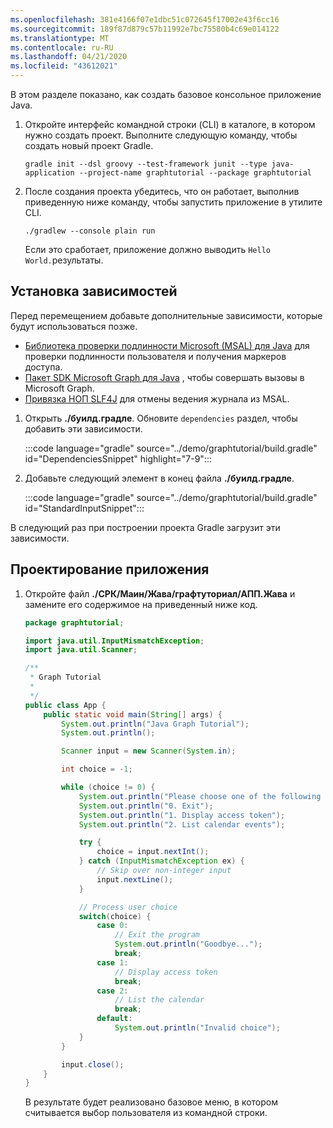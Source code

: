 ```yaml
---
ms.openlocfilehash: 381e4166f07e1dbc51c072645f17002e43f6cc16
ms.sourcegitcommit: 189f87d879c57b11992e7bc75580b4c69e014122
ms.translationtype: MT
ms.contentlocale: ru-RU
ms.lasthandoff: 04/21/2020
ms.locfileid: "43612021"
---
```

<!-- markdownlint-disable MD002 MD041 -->

В этом разделе показано, как создать базовое консольное приложение Java.

1. Откройте интерфейс командной строки (CLI) в каталоге, в котором нужно создать проект. Выполните следующую команду, чтобы создать новый проект Gradle.

    ```Shell
    gradle init --dsl groovy --test-framework junit --type java-application --project-name graphtutorial --package graphtutorial
    ```

1. После создания проекта убедитесь, что он работает, выполнив приведенную ниже команду, чтобы запустить приложение в утилите CLI.

    ```Shell
    ./gradlew --console plain run
    ```

    Если это сработает, приложение должно выводить `Hello World.`результаты.

## <a name="install-dependencies"></a>Установка зависимостей

Перед перемещением добавьте дополнительные зависимости, которые будут использоваться позже.

- [Библиотека проверки подлинности Microsoft (MSAL) для Java](https://github.com/AzureAD/microsoft-authentication-library-for-java) для проверки подлинности пользователя и получения маркеров доступа.
- [Пакет SDK Microsoft Graph для Java](https://github.com/microsoftgraph/msgraph-sdk-java) , чтобы совершать вызовы в Microsoft Graph.
- [Привязка НОП SLF4J](https://mvnrepository.com/artifact/org.slf4j/slf4j-nop) для отмены ведения журнала из MSAL.

1. Открыть **./буилд.градле**. Обновите `dependencies` раздел, чтобы добавить эти зависимости.

    :::code language="gradle" source="../demo/graphtutorial/build.gradle" id="DependenciesSnippet" highlight="7-9":::

1. Добавьте следующий элемент в конец файла **./буилд.градле**.

    :::code language="gradle" source="../demo/graphtutorial/build.gradle" id="StandardInputSnippet":::

В следующий раз при построении проекта Gradle загрузит эти зависимости.

## <a name="design-the-app"></a>Проектирование приложения

1. Откройте файл **./СРК/Маин/Жава/графтуториал/АПП.Жава** и замените его содержимое на приведенный ниже код.

    ```java
    package graphtutorial;

    import java.util.InputMismatchException;
    import java.util.Scanner;

    /**
     * Graph Tutorial
     *
     */
    public class App {
        public static void main(String[] args) {
            System.out.println("Java Graph Tutorial");
            System.out.println();

            Scanner input = new Scanner(System.in);

            int choice = -1;

            while (choice != 0) {
                System.out.println("Please choose one of the following options:");
                System.out.println("0. Exit");
                System.out.println("1. Display access token");
                System.out.println("2. List calendar events");

                try {
                    choice = input.nextInt();
                } catch (InputMismatchException ex) {
                    // Skip over non-integer input
                    input.nextLine();
                }

                // Process user choice
                switch(choice) {
                    case 0:
                        // Exit the program
                        System.out.println("Goodbye...");
                        break;
                    case 1:
                        // Display access token
                        break;
                    case 2:
                        // List the calendar
                        break;
                    default:
                        System.out.println("Invalid choice");
                }
            }

            input.close();
        }
    }
    ```

    В результате будет реализовано базовое меню, в котором считывается выбор пользователя из командной строки.
